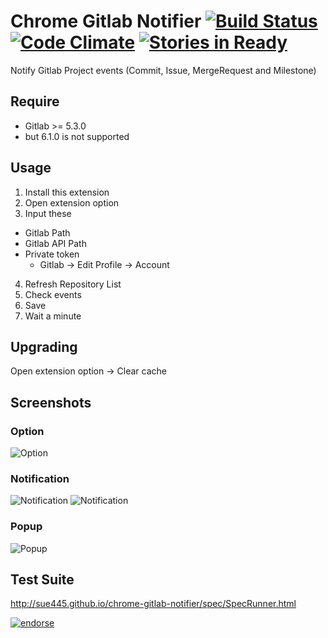 # Chrome Gitlab Notifier [![Build Status](https://travis-ci.org/sue445/chrome-gitlab-notifier.png)](https://travis-ci.org/sue445/chrome-gitlab-notifier) [![Code Climate](https://codeclimate.com/github/sue445/chrome-gitlab-notifier.png)](https://codeclimate.com/github/sue445/chrome-gitlab-notifier) [![Stories in Ready](https://badge.waffle.io/sue445/chrome-gitlab-notifier.png?label=ready)](https://waffle.io/sue445/chrome-gitlab-notifier)

Notify Gitlab Project events (Commit, Issue, MergeRequest and Milestone)

## Require
* Gitlab >= 5.3.0
 * but 6.1.0 is not supported

## Usage
1. Install this extension
2. Open extension option
3. Input these
  * Gitlab Path
  * Gitlab API Path
  * Private token
     * Gitlab -> Edit Profile -> Account
4. Refresh Repository List
5. Check events
6. Save
7. Wait a minute

## Upgrading
Open extension option -> Clear cache

## Screenshots
### Option
![Option](http://cdn-ak.f.st-hatena.com/images/fotolife/s/sue445/20131126/20131126230251_original.png)

### Notification
![Notification](https://f.cloud.github.com/assets/608755/1415698/52d15d24-3f18-11e3-8a77-9d5b6fbece3e.png)
![Notification](http://cdn-ak.f.st-hatena.com/images/fotolife/s/sue445/20131126/20131126230723.png)

### Popup
![Popup](http://cdn-ak.f.st-hatena.com/images/fotolife/s/sue445/20131126/20131126230722.png)

## Test Suite
http://sue445.github.io/chrome-gitlab-notifier/spec/SpecRunner.html

[![endorse](https://api.coderwall.com/sue445/endorsecount.png)](https://coderwall.com/sue445)